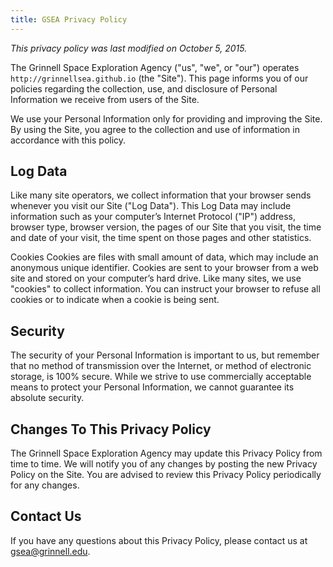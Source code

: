 ```yaml
---
title: GSEA Privacy Policy
---
```


*This privacy policy was last modified on October 5, 2015.*

The Grinnell Space Exploration Agency ("us", "we", or "our") operates
`http://grinnellsea.github.io` (the "Site").  This page informs you of our
policies regarding the collection, use, and disclosure of Personal Information
we receive from users of the Site.

We use your Personal Information only for providing and improving the Site. By
using the Site, you agree to the collection and use of information in
accordance with this policy.  

## Log Data
Like many site operators, we collect information that your browser sends
whenever you visit our Site ("Log Data"). This Log Data may include information
such as your computer&rsquo;s Internet Protocol ("IP") address, browser type,
browser version, the pages of our Site that you visit, the time and date of
your visit, the time spent on those pages and other statistics.

Cookies
Cookies are files with small amount of data, which may include an anonymous
unique identifier.  Cookies are sent to your browser from a web site and stored
on your computer&rsquo;s hard drive.  Like many sites, we use "cookies" to
collect information. You can instruct your browser to refuse all cookies or to
indicate when a cookie is being sent.

## Security
The security of your Personal Information is important to us, but remember that
no method of transmission over the Internet, or method of electronic storage,
is 100% secure. While we strive to use commercially acceptable means to protect
your Personal Information, we cannot guarantee its absolute security.

## Changes To This Privacy Policy
The Grinnell Space Exploration Agency may update this Privacy Policy from time
to time. We will notify you of any changes by posting the new Privacy Policy on
the Site. You are advised to review this Privacy Policy periodically for any
changes.

## Contact Us
If you have any questions about this Privacy Policy, please contact us at
<gsea@grinnell.edu>.
